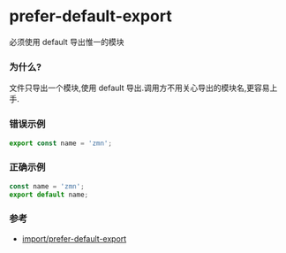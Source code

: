 # prefer-default-export

必须使用 default 导出惟一的模块

### 为什么?

文件只导出一个模块,使用 default 导出.调用方不用关心导出的模块名,更容易上手.

### 错误示例

```js
export const name = 'zmn';
```

### 正确示例

```js
const name = 'zmn';
export default name;
```

### 参考

- [import/prefer-default-export](https://github.com/benmosher/eslint-plugin-import/blob/master/docs/rules/prefer-default-export.md)
